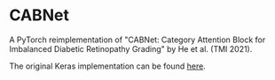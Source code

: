 # CABNet

A PyTorch reimplementation of "CABNet: Category Attention Block for Imbalanced Diabetic Retinopathy Grading" by He et al. (TMI 2021).

The original Keras implementation can be found [here](https://github.com/NKUhealong/CABnet).
